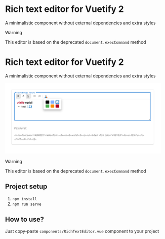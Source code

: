 # Rich text editor for Vuetify 2
A minimalistic component without external dependencies and extra styles

> [!WARNING]  
> This editor is based on the deprecated `document.execCommand` method
# Rich text editor for Vuetify 2
A minimalistic component without external dependencies and extra styles

<img src="screenshot.png" alt="Screenshot">

> [!WARNING]  
> This editor is based on the deprecated `document.execCommand` method

## Project setup
1. `npm install`
2. `npm run serve`

## How to use?
Just copy-paste `components/RichTextEditor.vue` component to your project
